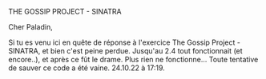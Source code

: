 THE GOSSIP PROJECT - SINATRA

Cher Paladin, 

Si tu es venu ici en quête de réponse à l'exercice The Gossip Project - SINATRA, et bien c'est peine perdue.
Jusqu'au 2.4 tout fonctionnait (et encore..), et après ce fût le drame.
Plus rien ne fonctionne...
Toute tentative de sauver ce code a été vaine. 24.10.22 à 17:19.